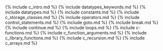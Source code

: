 {% include c_intro.md %}
{% include datatypes_keywords.md %}
{% include datatypes.md %}
{% include constants.md %}
{% include c_storage_classes.md %}
{% include operators.md %}
{% include control_statements.md %}
{% include goto.md %}
{% include break.md %}
{% include continue.md %}
{% include loops.md %}
{% include c-functions.md %}
{% include c_function_arguments.md %}
{% include c_library_functions.md %}
{% include c_recursion.md %}
{% include c_arrays.md %}
